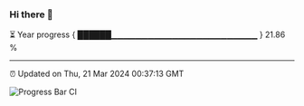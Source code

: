 ### Hi there 👋

⏳ Year progress { ██████▁▁▁▁▁▁▁▁▁▁▁▁▁▁▁▁▁▁▁▁▁▁▁▁ } 21.86 %

---

⏰ Updated on Thu, 21 Mar 2024 00:37:13 GMT

![Progress Bar CI](https://github.com/Shyam-Makwana/GitHub-Actions-Demo/workflows/Progress%20Bar%20CI/badge.svg)

